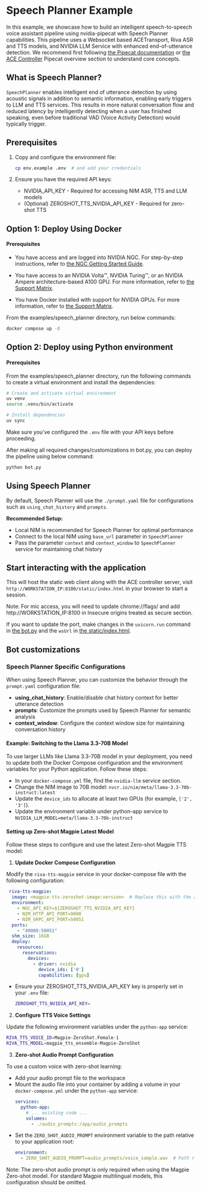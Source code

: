 # Speech Planner Example

In this example, we showcase how to build an intelligent speech-to-speech voice assistant pipeline using nvidia-pipecat with Speech Planner capabilities. This pipeline uses a Websocket based ACETransport, Riva ASR and TTS models, and NVIDIA LLM Service with enhanced end-of-utterance detection. We recommend first following [the Pipecat documentation](https://docs.pipecat.ai/getting-started/core-concepts) or [the ACE Controller](https://docs.nvidia.com/ace/ace-controller-microservice/latest/user-guide.html#pipecat-overview) Pipecat overview section to understand core concepts.

## What is Speech Planner?

`SpeechPlanner` enables intelligent end of utterance detection by using acoustic signals in addition to semantic information, enabling early triggers to LLM and TTS services. This results in more natural conversation flow and reduced latency by intelligently detecting when a user has finished speaking, even before traditional VAD (Voice Activity Detection) would typically trigger.

## Prerequisites

1. Copy and configure the environment file:
   ```bash
   cp env.example .env  # and add your credentials
   ```

2. Ensure you have the required API keys:
   - NVIDIA_API_KEY - Required for accessing NIM ASR, TTS and LLM models
   - (Optional) ZEROSHOT_TTS_NVIDIA_API_KEY - Required for zero-shot TTS

## Option 1: Deploy Using Docker

#### Prerequisites
- You have access and are logged into NVIDIA NGC. For step-by-step instructions, refer to [the NGC Getting Started Guide](https://docs.nvidia.com/ngc/ngc-overview/index.html#registering-activating-ngc-account).

- You have access to an NVIDIA Volta™, NVIDIA Turing™, or an NVIDIA Ampere architecture-based A100 GPU. For more information, refer to [the Support Matrix](https://docs.nvidia.com/deeplearning/riva/user-guide/docs/support-matrix.html#support-matrix).

- You have Docker installed with support for NVIDIA GPUs. For more information, refer to [the Support Matrix]((https://docs.nvidia.com/deeplearning/riva/user-guide/docs/support-matrix.html#support-matrix)).

From the examples/speech_planner directory, run below commands:

```bash
docker compose up -d
```

## Option 2: Deploy using Python environment

#### Prerequisites
From the examples/speech_planner directory, run the following commands to create a virtual environment and install the dependencies:

```bash
# Create and activate virtual environment
uv venv
source .venv/bin/activate

# Install dependencies
uv sync
```

Make sure you've configured the `.env` file with your API keys before proceeding.

After making all required changes/customizations in bot.py, you can deploy the pipeline using below command:

```bash
python bot.py
```

## Using Speech Planner

By default, Speech Planner will use the `./prompt.yaml` file for configurations such as `using_chat_history` and `prompts`. 

**Recommended Setup:**
- Local NIM is recommended for Speech Planner for optimal performance
- Connect to the local NIM using `base_url` parameter in `SpeechPlanner`
- Pass the parameter `context` and `context_window` to `SpeechPlanner` service for maintaining chat history

## Start interacting with the application

This will host the static web client along with the ACE controller server, visit `http://WORKSTATION_IP:8100/static/index.html` in your browser to start a session.

Note: For mic access, you will need to update chrome://flags/ and add http://WORKSTATION_IP:8100 in Insecure origins treated as secure section.

If you want to update the port, make changes in the `uvicorn.run` command in [the bot.py](bot.py) and the `wsUrl` in [the static/index.html](../static/index.html).

## Bot customizations

### Speech Planner Specific Configurations

When using Speech Planner, you can customize the behavior through the `prompt.yaml` configuration file:

- **using_chat_history**: Enable/disable chat history context for better utterance detection
- **prompts**: Customize the prompts used by Speech Planner for semantic analysis
- **context_window**: Configure the context window size for maintaining conversation history

#### Example: Switching to the Llama 3.3-70B Model

To use larger LLMs like Llama 3.3-70B model in your deployment, you need to update both the Docker Compose configuration and the environment variables for your Python application. Follow these steps:

- In your `docker-compose.yml` file, find the `nvidia-llm` service section.
- Change the NIM image to 70B model: `nvcr.io/nim/meta/llama-3.3-70b-instruct:latest`
- Update the `device_ids` to allocate at least two GPUs (for example, `['2', '3']`).
- Update the environment variable under python-app service to `NVIDIA_LLM_MODEL=meta/llama-3.3-70b-instruct`

#### Setting up Zero-shot Magpie Latest Model

Follow these steps to configure and use the latest Zero-shot Magpie TTS model:

1. **Update Docker Compose Configuration**

Modify the `riva-tts-magpie` service in your docker-compose file with the following configuration:

```yaml
 riva-tts-magpie:
  image: <magpie-tts-zeroshot-image:version>  # Replace this with the actual image tag
  environment:
    - NGC_API_KEY=${ZEROSHOT_TTS_NVIDIA_API_KEY}
    - NIM_HTTP_API_PORT=9000
    - NIM_GRPC_API_PORT=50051
  ports:
    - "49000:50051"
  shm_size: 16GB
  deploy:
    resources:
      reservations:
        devices:
          - driver: nvidia
            device_ids: ['0']
            capabilities: [gpu]
```

- Ensure your ZEROSHOT_TTS_NVIDIA_API_KEY key is properly set in your `.env` file:
  ```bash
  ZEROSHOT_TTS_NVIDIA_API_KEY=
  ```

2. **Configure TTS Voice Settings**

Update the following environment variables under the `python-app` service:

```bash
RIVA_TTS_VOICE_ID=Magpie-ZeroShot.Female-1
RIVA_TTS_MODEL=magpie_tts_ensemble-Magpie-ZeroShot
```

3. **Zero-shot Audio Prompt Configuration**

To use a custom voice with zero-shot learning:

- Add your audio prompt file to the workspace
- Mount the audio file into your container by adding a volume in your `docker-compose.yml` under the `python-app` service:
  ```yaml
  services:
    python-app:
      # ... existing code ...
      volumes:
        - ./audio_prompts:/app/audio_prompts
  ```
- Set the `ZERO_SHOT_AUDIO_PROMPT` environment variable to the path relative to your application root:
  ```yaml
  environment:
    - ZERO_SHOT_AUDIO_PROMPT=audio_prompts/voice_sample.wav  # Path relative to app root
  ```

Note: The zero-shot audio prompt is only required when using the Magpie Zero-shot model. For standard Magpie multilingual models, this configuration should be omitted.
